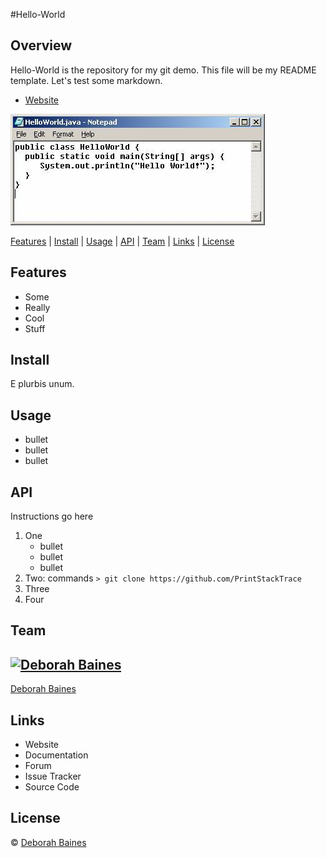 [//]: # (build badges should go here)

#Hello-World

## Overview
Hello-World is the repository for my git demo. This file will be my README template. Let's test some markdown.
- [Website](http://www.google.com)

![hello-world](helloworld.jpg)


[Features](#features)
|
[Install](#install)
|
[Usage](#usage)
|
[API](#api)
|
[Team](#team)
|
[Links](#links)
|
[License](#license)



## Features
- Some
- Really
- Cool
- Stuff

## Install
E plurbis unum.


## Usage
- bullet
- bullet
- bullet


## API
Instructions go here

1. One
	- bullet
	- bullet
 	- bullet
2. Two: commands `> git clone https://github.com/PrintStackTrace`
3. Three
4. Four


## Team
[![Deborah Baines](http://www.clker.com/cliparts/0/4/3/4/12198090302006169125female%20silhouette.svg.med.png)](https://github.com/PrintStackTrace)
---
[Deborah Baines](https://github.com/PrintStackTrace)


## Links
- Website
- Documentation
- Forum
- Issue Tracker
- Source Code


## License
© [Deborah Baines](https://github.com/PrintStackTrace)

